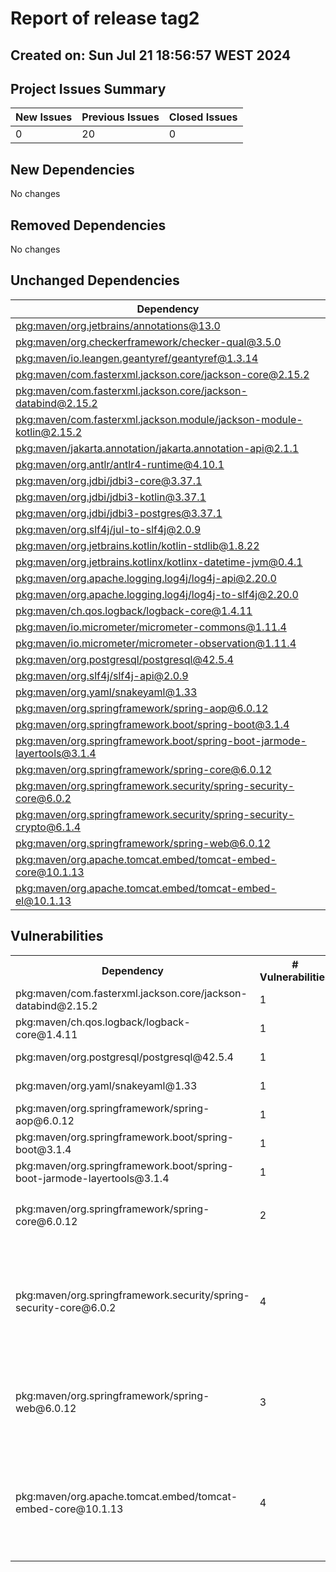 # Report of release tag2

## Created on: Sun Jul 21 18:56:57 WEST 2024

## Project Issues Summary

| New Issues | Previous Issues | Closed Issues |
|-----------|----------------|--------------|
| 0 | 20 | 0 |

## New Dependencies
No changes
## Removed Dependencies
No changes
## Unchanged Dependencies
| Dependency |
|------------|
|[pkg:maven/org.jetbrains/annotations@13.0](https://ossindex.sonatype.org/component/pkg:maven/org.jetbrains/annotations@13.0?utm_source=dependency-check&utm_medium=integration&utm_content=9.0.9)|
|[pkg:maven/org.checkerframework/checker-qual@3.5.0](https://ossindex.sonatype.org/component/pkg:maven/org.checkerframework/checker-qual@3.5.0?utm_source=dependency-check&utm_medium=integration&utm_content=9.0.9)|
|[pkg:maven/io.leangen.geantyref/geantyref@1.3.14](https://ossindex.sonatype.org/component/pkg:maven/io.leangen.geantyref/geantyref@1.3.14?utm_source=dependency-check&utm_medium=integration&utm_content=9.0.9)|
|[pkg:maven/com.fasterxml.jackson.core/jackson-core@2.15.2](https://ossindex.sonatype.org/component/pkg:maven/com.fasterxml.jackson.core/jackson-core@2.15.2?utm_source=dependency-check&utm_medium=integration&utm_content=9.0.9)|
|[pkg:maven/com.fasterxml.jackson.core/jackson-databind@2.15.2](https://ossindex.sonatype.org/component/pkg:maven/com.fasterxml.jackson.core/jackson-databind@2.15.2?utm_source=dependency-check&utm_medium=integration&utm_content=9.0.9)|
|[pkg:maven/com.fasterxml.jackson.module/jackson-module-kotlin@2.15.2](https://ossindex.sonatype.org/component/pkg:maven/com.fasterxml.jackson.module/jackson-module-kotlin@2.15.2?utm_source=dependency-check&utm_medium=integration&utm_content=9.0.9)|
|[pkg:maven/jakarta.annotation/jakarta.annotation-api@2.1.1](https://ossindex.sonatype.org/component/pkg:maven/jakarta.annotation/jakarta.annotation-api@2.1.1?utm_source=dependency-check&utm_medium=integration&utm_content=9.0.9)|
|[pkg:maven/org.antlr/antlr4-runtime@4.10.1](https://ossindex.sonatype.org/component/pkg:maven/org.antlr/antlr4-runtime@4.10.1?utm_source=dependency-check&utm_medium=integration&utm_content=9.0.9)|
|[pkg:maven/org.jdbi/jdbi3-core@3.37.1](https://ossindex.sonatype.org/component/pkg:maven/org.jdbi/jdbi3-core@3.37.1?utm_source=dependency-check&utm_medium=integration&utm_content=9.0.9)|
|[pkg:maven/org.jdbi/jdbi3-kotlin@3.37.1](https://ossindex.sonatype.org/component/pkg:maven/org.jdbi/jdbi3-kotlin@3.37.1?utm_source=dependency-check&utm_medium=integration&utm_content=9.0.9)|
|[pkg:maven/org.jdbi/jdbi3-postgres@3.37.1](https://ossindex.sonatype.org/component/pkg:maven/org.jdbi/jdbi3-postgres@3.37.1?utm_source=dependency-check&utm_medium=integration&utm_content=9.0.9)|
|[pkg:maven/org.slf4j/jul-to-slf4j@2.0.9](https://ossindex.sonatype.org/component/pkg:maven/org.slf4j/jul-to-slf4j@2.0.9?utm_source=dependency-check&utm_medium=integration&utm_content=9.0.9)|
|[pkg:maven/org.jetbrains.kotlin/kotlin-stdlib@1.8.22](https://ossindex.sonatype.org/component/pkg:maven/org.jetbrains.kotlin/kotlin-stdlib@1.8.22?utm_source=dependency-check&utm_medium=integration&utm_content=9.0.9)|
|[pkg:maven/org.jetbrains.kotlinx/kotlinx-datetime-jvm@0.4.1](https://ossindex.sonatype.org/component/pkg:maven/org.jetbrains.kotlinx/kotlinx-datetime-jvm@0.4.1?utm_source=dependency-check&utm_medium=integration&utm_content=9.0.9)|
|[pkg:maven/org.apache.logging.log4j/log4j-api@2.20.0](https://ossindex.sonatype.org/component/pkg:maven/org.apache.logging.log4j/log4j-api@2.20.0?utm_source=dependency-check&utm_medium=integration&utm_content=9.0.9)|
|[pkg:maven/org.apache.logging.log4j/log4j-to-slf4j@2.20.0](https://ossindex.sonatype.org/component/pkg:maven/org.apache.logging.log4j/log4j-to-slf4j@2.20.0?utm_source=dependency-check&utm_medium=integration&utm_content=9.0.9)|
|[pkg:maven/ch.qos.logback/logback-core@1.4.11](https://ossindex.sonatype.org/component/pkg:maven/ch.qos.logback/logback-core@1.4.11?utm_source=dependency-check&utm_medium=integration&utm_content=9.0.9)|
|[pkg:maven/io.micrometer/micrometer-commons@1.11.4](https://ossindex.sonatype.org/component/pkg:maven/io.micrometer/micrometer-commons@1.11.4?utm_source=dependency-check&utm_medium=integration&utm_content=9.0.9)|
|[pkg:maven/io.micrometer/micrometer-observation@1.11.4](https://ossindex.sonatype.org/component/pkg:maven/io.micrometer/micrometer-observation@1.11.4?utm_source=dependency-check&utm_medium=integration&utm_content=9.0.9)|
|[pkg:maven/org.postgresql/postgresql@42.5.4](https://ossindex.sonatype.org/component/pkg:maven/org.postgresql/postgresql@42.5.4?utm_source=dependency-check&utm_medium=integration&utm_content=9.0.9)|
|[pkg:maven/org.slf4j/slf4j-api@2.0.9](https://ossindex.sonatype.org/component/pkg:maven/org.slf4j/slf4j-api@2.0.9?utm_source=dependency-check&utm_medium=integration&utm_content=9.0.9)|
|[pkg:maven/org.yaml/snakeyaml@1.33](https://ossindex.sonatype.org/component/pkg:maven/org.yaml/snakeyaml@1.33?utm_source=dependency-check&utm_medium=integration&utm_content=9.0.9)|
|[pkg:maven/org.springframework/spring-aop@6.0.12](https://ossindex.sonatype.org/component/pkg:maven/org.springframework/spring-aop@6.0.12?utm_source=dependency-check&utm_medium=integration&utm_content=9.0.9)|
|[pkg:maven/org.springframework.boot/spring-boot@3.1.4](https://ossindex.sonatype.org/component/pkg:maven/org.springframework.boot/spring-boot@3.1.4?utm_source=dependency-check&utm_medium=integration&utm_content=9.0.9)|
|[pkg:maven/org.springframework.boot/spring-boot-jarmode-layertools@3.1.4](https://ossindex.sonatype.org/component/pkg:maven/org.springframework.boot/spring-boot-jarmode-layertools@3.1.4?utm_source=dependency-check&utm_medium=integration&utm_content=9.0.9)|
|[pkg:maven/org.springframework/spring-core@6.0.12](https://ossindex.sonatype.org/component/pkg:maven/org.springframework/spring-core@6.0.12?utm_source=dependency-check&utm_medium=integration&utm_content=9.0.9)|
|[pkg:maven/org.springframework.security/spring-security-core@6.0.2](https://ossindex.sonatype.org/component/pkg:maven/org.springframework.security/spring-security-core@6.0.2?utm_source=dependency-check&utm_medium=integration&utm_content=9.0.9)|
|[pkg:maven/org.springframework.security/spring-security-crypto@6.1.4](https://ossindex.sonatype.org/component/pkg:maven/org.springframework.security/spring-security-crypto@6.1.4?utm_source=dependency-check&utm_medium=integration&utm_content=9.0.9)|
|[pkg:maven/org.springframework/spring-web@6.0.12](https://ossindex.sonatype.org/component/pkg:maven/org.springframework/spring-web@6.0.12?utm_source=dependency-check&utm_medium=integration&utm_content=9.0.9)|
|[pkg:maven/org.apache.tomcat.embed/tomcat-embed-core@10.1.13](https://ossindex.sonatype.org/component/pkg:maven/org.apache.tomcat.embed/tomcat-embed-core@10.1.13?utm_source=dependency-check&utm_medium=integration&utm_content=9.0.9)|
|[pkg:maven/org.apache.tomcat.embed/tomcat-embed-el@10.1.13](https://ossindex.sonatype.org/component/pkg:maven/org.apache.tomcat.embed/tomcat-embed-el@10.1.13?utm_source=dependency-check&utm_medium=integration&utm_content=9.0.9)|


## Vulnerabilities

<table>
<tr><th>Dependency</th><th># Vulnerabilities</th><th>Vulnerability</th><th>Severity</th><th>GitHub Issue</th></tr>
<tr><td rowspan="1">pkg:maven/com.fasterxml.jackson.core/jackson-databind@2.15.2</td><td rowspan="1">1</td><td>CVE-2023-35116</td><td>MEDIUM</td><td> <a href="https://github.com/new-shs-test/test1-gradle/issues/1">Issue</a> </td></tr>
<tr><td rowspan="1">pkg:maven/ch.qos.logback/logback-core@1.4.11</td><td rowspan="1">1</td><td>CVE-2023-6378</td><td>HIGH</td><td> <a href="https://github.com/new-shs-test/test1-gradle/issues/2">Issue</a> </td></tr>
<tr><td rowspan="1">pkg:maven/org.postgresql/postgresql@42.5.4</td><td rowspan="1">1</td><td>CVE-2024-1597</td><td>CRITICAL</td><td> <a href="https://github.com/new-shs-test/test1-gradle/issues/3">Issue</a> </td></tr>
<tr><td rowspan="1">pkg:maven/org.yaml/snakeyaml@1.33</td><td rowspan="1">1</td><td>CVE-2022-1471</td><td>CRITICAL</td><td> <a href="https://github.com/new-shs-test/test1-gradle/issues/4">Issue</a> </td></tr>
<tr><td rowspan="1">pkg:maven/org.springframework/spring-aop@6.0.12</td><td rowspan="1">1</td><td>CVE-2023-34053</td><td>HIGH</td><td> <a href="https://github.com/new-shs-test/test1-gradle/issues/5">Issue</a> </td></tr>
<tr><td rowspan="1">pkg:maven/org.springframework.boot/spring-boot@3.1.4</td><td rowspan="1">1</td><td>CVE-2023-34055</td><td>MEDIUM</td><td> <a href="https://github.com/new-shs-test/test1-gradle/issues/6">Issue</a> </td></tr>
<tr><td rowspan="1">pkg:maven/org.springframework.boot/spring-boot-jarmode-layertools@3.1.4</td><td rowspan="1">1</td><td>CVE-2023-34055</td><td>MEDIUM</td><td> <a href="https://github.com/new-shs-test/test1-gradle/issues/6">Issue</a> </td></tr>
<tr><td rowspan="2">pkg:maven/org.springframework/spring-core@6.0.12</td><td rowspan="2">2</td><td>CVE-2023-34053</td><td>HIGH</td><td> <a href="https://github.com/new-shs-test/test1-gradle/issues/5">Issue</a> </td></tr>
<tr><td>CVE-2024-22233</td><td>HIGH</td><td> <a href="https://github.com/new-shs-test/test1-gradle/issues/9">Issue</a> </td></tr>
<tr><td rowspan="4">pkg:maven/org.springframework.security/spring-security-core@6.0.2</td><td rowspan="4">4</td><td>CVE-2023-34034</td><td>CRITICAL</td><td> <a href="https://github.com/new-shs-test/test1-gradle/issues/10">Issue</a> </td></tr>
<tr><td>CVE-2024-22257</td><td>HIGH</td><td> <a href="https://github.com/new-shs-test/test1-gradle/issues/11">Issue</a> </td></tr>
<tr><td>CVE-2023-20862</td><td>MEDIUM</td><td> <a href="https://github.com/new-shs-test/test1-gradle/issues/12">Issue</a> </td></tr>
<tr><td>CVE-2023-34035</td><td>MEDIUM</td><td> <a href="https://github.com/new-shs-test/test1-gradle/issues/13">Issue</a> </td></tr>
<tr><td rowspan="3">pkg:maven/org.springframework/spring-web@6.0.12</td><td rowspan="3">3</td><td>CVE-2024-22243</td><td>HIGH</td><td> <a href="https://github.com/new-shs-test/test1-gradle/issues/14">Issue</a> </td></tr>
<tr><td>CVE-2023-34053</td><td>HIGH</td><td> <a href="https://github.com/new-shs-test/test1-gradle/issues/5">Issue</a> </td></tr>
<tr><td>CVE-2024-22262</td><td>HIGH</td><td> <a href="https://github.com/new-shs-test/test1-gradle/issues/16">Issue</a> </td></tr>
<tr><td rowspan="4">pkg:maven/org.apache.tomcat.embed/tomcat-embed-core@10.1.13</td><td rowspan="4">4</td><td>CVE-2023-44487</td><td>HIGH</td><td> <a href="https://github.com/new-shs-test/test1-gradle/issues/17">Issue</a> </td></tr>
<tr><td>CVE-2023-46589</td><td>HIGH</td><td> <a href="https://github.com/new-shs-test/test1-gradle/issues/18">Issue</a> </td></tr>
<tr><td>CVE-2023-42795</td><td>MEDIUM</td><td> <a href="https://github.com/new-shs-test/test1-gradle/issues/19">Issue</a> </td></tr>
<tr><td>CVE-2023-45648</td><td>MEDIUM</td><td> <a href="https://github.com/new-shs-test/test1-gradle/issues/20">Issue</a> </td></tr>

</table>